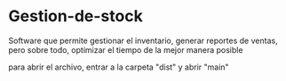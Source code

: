 # Gestion-de-stock
Software que permite gestionar el inventario, generar reportes de ventas, pero sobre todo, optimizar el tiempo de la mejor manera posible

para abrir el archivo, entrar a la carpeta "dist" y abrir "main"
